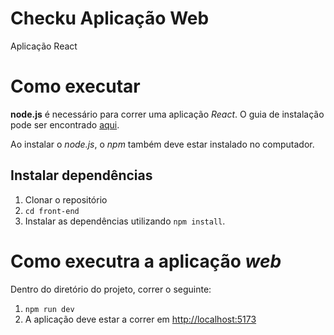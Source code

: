# Checku Aplicação Web

Aplicação React 

#  Como executar

**node.js** é necessário para correr uma aplicação _React_. O guia de instalação pode ser encontrado [aqui](https://nodejs.org/en/).

Ao instalar o _node.js_, o _npm_ também deve estar instalado no computador.

## Instalar dependências

1. Clonar o repositório
2. ```cd front-end```
3. Instalar as dependências utilizando ```npm install```.

# Como executra a aplicação _web_

Dentro do diretório do projeto, correr o seguinte:

1. `npm run dev`
2. A aplicação deve estar a correr em [http://localhost:5173](http://localhost:5173)

